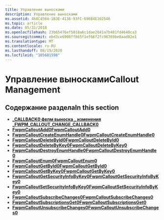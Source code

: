 ```yaml
---
title: Управление выносками
description: Управление выносками
ms.assetid: 468C4564-1B3E-4136-93FC-696B4E102546
ms.topic: article
ms.date: 05/31/2018
ms.openlocfilehash: 23b65476ef5018a6c1dae2841a7b481fd4640ca3
ms.sourcegitcommit: ebd3ce6908ff865f1ef66f2fc96769be0aad82e1
ms.translationtype: MT
ms.contentlocale: ru-RU
ms.lasthandoff: 08/19/2020
ms.locfileid: "105681598"
---
```

# <a name="callout-management"></a><span data-ttu-id="ecbc8-103">Управление выносками</span><span class="sxs-lookup"><span data-stu-id="ecbc8-103">Callout Management</span></span>

## <a name="in-this-section"></a><span data-ttu-id="ecbc8-104">Содержание раздела</span><span class="sxs-lookup"><span data-stu-id="ecbc8-104">In this section</span></span>

-   [<span data-ttu-id="ecbc8-105">**\_CALLBACK0 фвпм выноска \_ изменения \_**</span><span class="sxs-lookup"><span data-stu-id="ecbc8-105">**FWPM\_CALLOUT\_CHANGE\_CALLBACK0**</span></span>](/windows/win32/api/fwpmu/nc-fwpmu-fwpm_callout_change_callback0)
-   [<span data-ttu-id="ecbc8-106">**FwpmCalloutAdd0**</span><span class="sxs-lookup"><span data-stu-id="ecbc8-106">**FwpmCalloutAdd0**</span></span>](/windows/desktop/api/Fwpmu/nf-fwpmu-fwpmcalloutadd0)
-   [<span data-ttu-id="ecbc8-107">**FwpmCalloutCreateEnumHandle0**</span><span class="sxs-lookup"><span data-stu-id="ecbc8-107">**FwpmCalloutCreateEnumHandle0**</span></span>](/windows/desktop/api/Fwpmu/nf-fwpmu-fwpmcalloutcreateenumhandle0)
-   [<span data-ttu-id="ecbc8-108">**FwpmCalloutDeleteById0**</span><span class="sxs-lookup"><span data-stu-id="ecbc8-108">**FwpmCalloutDeleteById0**</span></span>](/windows/desktop/api/Fwpmu/nf-fwpmu-fwpmcalloutdeletebyid0)
-   [<span data-ttu-id="ecbc8-109">**FwpmCalloutDeleteByKey0**</span><span class="sxs-lookup"><span data-stu-id="ecbc8-109">**FwpmCalloutDeleteByKey0**</span></span>](/windows/desktop/api/Fwpmu/nf-fwpmu-fwpmcalloutdeletebykey0)
-   [<span data-ttu-id="ecbc8-110">**FwpmCalloutDestroyEnumHandle0**</span><span class="sxs-lookup"><span data-stu-id="ecbc8-110">**FwpmCalloutDestroyEnumHandle0**</span></span>](/windows/desktop/api/Fwpmu/nf-fwpmu-fwpmcalloutdestroyenumhandle0)
-   [<span data-ttu-id="ecbc8-111">**FwpmCalloutEnum0**</span><span class="sxs-lookup"><span data-stu-id="ecbc8-111">**FwpmCalloutEnum0**</span></span>](/windows/desktop/api/Fwpmu/nf-fwpmu-fwpmcalloutenum0)
-   [<span data-ttu-id="ecbc8-112">**FwpmCalloutGetById0**</span><span class="sxs-lookup"><span data-stu-id="ecbc8-112">**FwpmCalloutGetById0**</span></span>](/windows/desktop/api/Fwpmu/nf-fwpmu-fwpmcalloutgetbyid0)
-   [<span data-ttu-id="ecbc8-113">**FwpmCalloutGetByKey0**</span><span class="sxs-lookup"><span data-stu-id="ecbc8-113">**FwpmCalloutGetByKey0**</span></span>](/windows/desktop/api/Fwpmu/nf-fwpmu-fwpmcalloutgetbykey0)
-   [<span data-ttu-id="ecbc8-114">**FwpmCalloutGetSecurityInfoByKey0**</span><span class="sxs-lookup"><span data-stu-id="ecbc8-114">**FwpmCalloutGetSecurityInfoByKey0**</span></span>](/windows/desktop/api/Fwpmu/nf-fwpmu-fwpmcalloutgetsecurityinfobykey0)
-   [<span data-ttu-id="ecbc8-115">**FwpmCalloutSetSecurityInfoByKey0**</span><span class="sxs-lookup"><span data-stu-id="ecbc8-115">**FwpmCalloutSetSecurityInfoByKey0**</span></span>](/windows/desktop/api/Fwpmu/nf-fwpmu-fwpmcalloutsetsecurityinfobykey0)
-   [<span data-ttu-id="ecbc8-116">**FwpmCalloutSubscribeChanges0**</span><span class="sxs-lookup"><span data-stu-id="ecbc8-116">**FwpmCalloutSubscribeChanges0**</span></span>](/windows/desktop/api/Fwpmu/nf-fwpmu-fwpmcalloutsubscribechanges0)
-   [<span data-ttu-id="ecbc8-117">**FwpmCalloutSubscriptionsGet0**</span><span class="sxs-lookup"><span data-stu-id="ecbc8-117">**FwpmCalloutSubscriptionsGet0**</span></span>](/windows/desktop/api/Fwpmu/nf-fwpmu-fwpmcalloutsubscriptionsget0)
-   [<span data-ttu-id="ecbc8-118">**FwpmCalloutUnsubscribeChanges0**</span><span class="sxs-lookup"><span data-stu-id="ecbc8-118">**FwpmCalloutUnsubscribeChanges0**</span></span>](/windows/desktop/api/Fwpmu/nf-fwpmu-fwpmcalloutunsubscribechanges0)

 

 